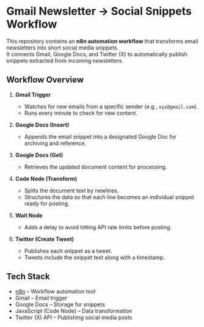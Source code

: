 # Gmail Newsletter → Social Snippets Workflow

This repository contains an **n8n automation workflow** that transforms email newsletters into short social media snippets.  
It connects Gmail, Google Docs, and Twitter (X) to automatically publish snippets extracted from incoming newsletters.


##  Workflow Overview

1. **Gmail Trigger**  
   - Watches for new emails from a specific sender (e.g., `xyz@gmail.com`).  
   - Runs every minute to check for new content.

2. **Google Docs (Insert)**  
   - Appends the email snippet into a designated Google Doc for archiving and reference.

3. **Google Docs (Get)**  
   - Retrieves the updated document content for processing.

4. **Code Node (Transform)**  
   - Splits the document text by newlines.  
   - Structures the data so that each line becomes an individual snippet ready for posting.

5. **Wait Node**  
   - Adds a delay to avoid hitting API rate limits before posting.

6. **Twitter (Create Tweet)**  
   - Publishes each snippet as a tweet.  
   - Tweets include the snippet text along with a timestamp.



##  Tech Stack

- [n8n](https://n8n.io/) – Workflow automation tool
- Gmail – Email trigger
- Google Docs – Storage for snippets
- JavaScript (Code Node) – Data transformation
- Twitter (X) API – Publishing social media posts


